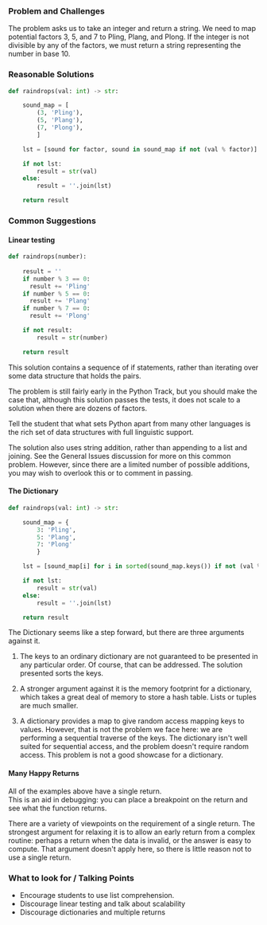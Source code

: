 ### Problem and Challenges

The problem asks us to take an integer and return a string.
We need to map potential factors 3, 5, and 7 to Pling, Plang, and Plong.
If the integer is not divisible by any of the factors, we must
return a string representing the number in base 10.

### Reasonable Solutions

```python
def raindrops(val: int) -> str:

    sound_map = [
        (3, 'Pling'),
        (5, 'Plang'),
        (7, 'Plong'),
        ]

    lst = [sound for factor, sound in sound_map if not (val % factor)]

    if not lst:
        result = str(val)
    else:
        result = ''.join(lst)

    return result
```

### Common Suggestions

#### Linear testing

```python
def raindrops(number): 
  
    result = ''
    if number % 3 == 0:
      result += 'Pling'
    if number % 5 == 0:
      result += 'Plang'
    if number % 7 == 0:
      result += 'Plong'

    if not result:
        result = str(number)

    return result
```

This solution contains
a sequence of if statements, rather than iterating
over some data structure that holds the pairs.

The problem is still fairly early in the Python 
Track, but you should make the case that, although
this solution passes the tests, it does not scale
to a solution when there are dozens of factors.

Tell the student that what sets Python apart
from many other languages is the rich set of 
data structures with full linguistic support.

The solution also uses string addition,
rather than appending to a list and joining.
See the General Issues discussion for more
on this common problem.
However, since there are a limited number
of possible additions, you may wish to overlook this
or to comment in passing.


#### The Dictionary

```python
def raindrops(val: int) -> str:

    sound_map = {
        3: 'Pling',
        5: 'Plang',
        7: 'Plong'
        }

    lst = [sound_map[i] for i in sorted(sound_map.keys()) if not (val % i)]

    if not lst:
        result = str(val)
    else:
        result = ''.join(lst)

    return result
```

The Dictionary seems like a step forward, but there are three arguments
against it. 

1. The keys to an ordinary dictionary are not
guaranteed to be presented in any particular order. Of course,
that can be addressed. The solution presented sorts the keys.

2. A stronger argument against it is the memory footprint for a
dictionary, which takes a great deal of memory to store
a hash table. Lists or tuples are much smaller.  

3. A dictionary provides a map to give
random access mapping keys to values. 
However, that is not the problem we face here:
we are performing a sequential traverse of the 
keys. 
The dictionary isn't well suited for sequential
access, and the problem doesn't require random access. 
This problem is not a good showcase for a dictionary.   


#### Many Happy Returns

All of the examples above have a single return.  
This is an aid in debugging: you can place a 
breakpoint on the return and see what the function
returns.  

There are a variety of viewpoints on the requirement
of a single return. The strongest argument for
relaxing it is to allow an early return from a 
complex routine: perhaps a return when the data
is invalid, or the answer is easy to compute. 
That argument doesn't apply here, so there is
little reason not to use a single return. 

### What to look for / Talking Points

- Encourage students to use list comprehension.
- Discourage linear testing and talk about scalability
- Discourage dictionaries and multiple returns
